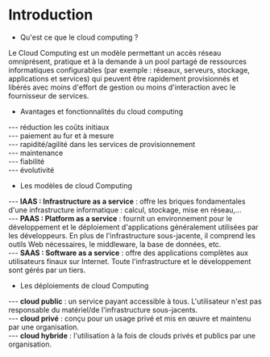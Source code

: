 # Introduction

- Qu'est ce que le cloud computing ?

Le Cloud Computing est un modèle permettant un accès réseau omniprésent, pratique et à la demande à un pool partagé de ressources informatiques configurables (par exemple : réseaux, serveurs, stockage, applications et services) qui peuvent être rapidement provisionnés et libérés avec moins d'effort de gestion ou moins d'interaction avec le fournisseur de services.

- Avantages et fonctionnalités du cloud computing

--- réduction les coûts initiaux <br>
--- paiement au fur et à mesure <br>
--- rapidité/agilité dans les services de provisionnement <br>
--- maintenance <br>
--- fiabilité <br>
--- évolutivité <br>

- Les modèles de cloud Computing

--- **IAAS : Infrastructure as a service** : offre les briques fondamentales d'une infrastructure informatique : calcul, stockage, mise en réseau,... <br>
--- **PAAS : Platform as a service** : fournit un environnement pour le développement et le déploiement d'applications généralement utilisées par les développeurs. En plus de l'infrastructure sous-jacente, il comprend les outils Web nécessaires, le middleware, la base de données, etc. <br>
--- **SAAS : Software as a service** : offre des applications complètes aux utilisateurs finaux sur Internet. Toute l'infrastructure et le développement sont gérés par un tiers.

- Les déploiements de cloud Computing

--- **cloud public** : un service payant accessible à tous. L'utilisateur n'est pas responsable du matériel/de l'infrastructure sous-jacents. <br>
--- **cloud privé** : conçu pour un usage privé et mis en œuvre et maintenu par une organisation. <br>
--- **cloud hybride** : l'utilisation à la fois de clouds privés et publics par une organisation.